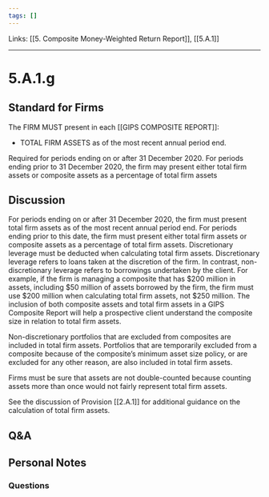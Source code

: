 ```yaml
---
tags: []
---
```

Links: [[5. Composite Money-Weighted Return Report]], [[5.A.1]]
___
# 5.A.1.g
## Standard for Firms
The FIRM MUST present in each [[GIPS COMPOSITE REPORT]]:
- TOTAL FIRM ASSETS as of the most recent annual period end.

Required for periods ending on or after 31 December 2020. For periods ending prior to 31 December 2020, the firm may present either total firm assets or composite assets as a percentage of total firm assets
## Discussion
For periods ending on or after 31 December 2020, the firm must present total firm assets as of the most recent annual period end. For periods ending prior to this date, the firm must present either total firm assets or composite assets as a percentage of total firm assets. Discretionary leverage must be deducted when calculating total firm assets. Discretionary leverage refers to loans taken at the discretion of the firm. In contrast, non-discretionary leverage refers to borrowings undertaken by the client. For example, if the firm is managing a composite that has $200 million in assets, including $50 million of assets borrowed by the firm, the firm must use $200 million when calculating total firm assets, not $250 million. The inclusion of both composite assets and total firm assets in a GIPS Composite Report will help a prospective client understand the composite size in relation to total firm assets.

Non-discretionary portfolios that are excluded from composites are included in total firm assets. Portfolios that are temporarily excluded from a composite because of the composite’s minimum asset size policy, or are excluded for any other reason, are also included in total firm assets.

Firms must be sure that assets are not double-counted because counting assets more than once would not fairly represent total firm assets.

See the discussion of Provision [[2.A.1]] for additional guidance on the calculation of total firm assets.
## Q&A

## Personal Notes

### Questions